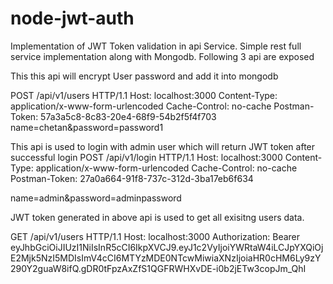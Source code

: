 # node-jwt-auth
Implementation of JWT Token validation in api Service.
Simple rest full service implementation along with Mongodb.
Following 3 api are exposed 

This this api will encrypt User password and add it into mongodb

POST /api/v1/users HTTP/1.1
Host: localhost:3000
Content-Type: application/x-www-form-urlencoded
Cache-Control: no-cache
Postman-Token: 57a3a5c8-8c83-20e4-68f9-54b2f5f4f703
name=chetan&password=password1

This api is used to login with admin user which will return JWT token after successful login
POST /api/v1/login HTTP/1.1
Host: localhost:3000
Content-Type: application/x-www-form-urlencoded
Cache-Control: no-cache
Postman-Token: 27a0a664-91f8-737c-312d-3ba17eb6f634

name=admin&password=adminpassword

JWT token generated in above api is used to get all exisitng users data.

GET /api/v1/users HTTP/1.1
Host: localhost:3000
Authorization: Bearer eyJhbGciOiJIUzI1NiIsInR5cCI6IkpXVCJ9.eyJ1c2VyIjoiYWRtaW4iLCJpYXQiOjE2Mjk5NzI5MDIsImV4cCI6MTYzMDE0NTcwMiwiaXNzIjoiaHR0cHM6Ly9zY290Y2guaW8ifQ.gDR0tFpzAxZfS1QGFRWHXvDE-i0b2jETw3copJm_QhI


